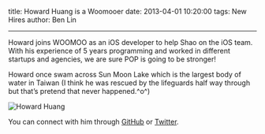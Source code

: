 title: Howard Huang is a Woomooer
date: 2013-04-01 10:20:00
tags: New Hires
author: Ben Lin

---

Howard joins WOOMOO as an iOS developer to help Shao on the iOS team. With his experience of 5 years programming and worked in different startups and agencies, we are sure POP is going to be stronger!

Howard once swam across Sun Moon Lake which is the largest body of water in Taiwan (I think he was rescued by the lifeguards half way through but that’s pretend that never happened.^o^)

![Howard Huang](/img/profile/howard-huang.png)

You can connect with him through [GitHub](https://github.com/ZZBHuang) or [Twitter](https://twitter.com/ZZBHuang).
